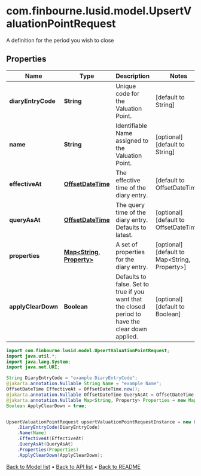 # com.finbourne.lusid.model.UpsertValuationPointRequest
A definition for the period you wish to close

## Properties

Name | Type | Description | Notes
------------ | ------------- | ------------- | -------------
**diaryEntryCode** | **String** | Unique code for the Valuation Point. | [default to String]
**name** | **String** | Identifiable Name assigned to the Valuation Point. | [optional] [default to String]
**effectiveAt** | [**OffsetDateTime**](OffsetDateTime.md) | The effective time of the diary entry. | [default to OffsetDateTime]
**queryAsAt** | [**OffsetDateTime**](OffsetDateTime.md) | The query time of the diary entry. Defaults to latest. | [optional] [default to OffsetDateTime]
**properties** | [**Map&lt;String, Property&gt;**](Property.md) | A set of properties for the diary entry. | [optional] [default to Map<String, Property>]
**applyClearDown** | **Boolean** | Defaults to false. Set to true if you want that the closed period to have the clear down applied. | [optional] [default to Boolean]

```java
import com.finbourne.lusid.model.UpsertValuationPointRequest;
import java.util.*;
import java.lang.System;
import java.net.URI;

String DiaryEntryCode = "example DiaryEntryCode";
@jakarta.annotation.Nullable String Name = "example Name";
OffsetDateTime EffectiveAt = OffsetDateTime.now();
@jakarta.annotation.Nullable OffsetDateTime QueryAsAt = OffsetDateTime.now();
@jakarta.annotation.Nullable Map<String, Property> Properties = new Map<String, Property>();
Boolean ApplyClearDown = true;


UpsertValuationPointRequest upsertValuationPointRequestInstance = new UpsertValuationPointRequest()
    .DiaryEntryCode(DiaryEntryCode)
    .Name(Name)
    .EffectiveAt(EffectiveAt)
    .QueryAsAt(QueryAsAt)
    .Properties(Properties)
    .ApplyClearDown(ApplyClearDown);
```


[Back to Model list](../README.md#documentation-for-models) &#8226; [Back to API list](../README.md#documentation-for-api-endpoints) &#8226; [Back to README](../README.md)
